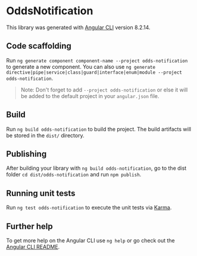 # OddsNotification

This library was generated with [Angular CLI](https://github.com/angular/angular-cli) version 8.2.14.

## Code scaffolding

Run `ng generate component component-name --project odds-notification` to generate a new component. You can also use `ng generate directive|pipe|service|class|guard|interface|enum|module --project odds-notification`.
> Note: Don't forget to add `--project odds-notification` or else it will be added to the default project in your `angular.json` file. 

## Build

Run `ng build odds-notification` to build the project. The build artifacts will be stored in the `dist/` directory.

## Publishing

After building your library with `ng build odds-notification`, go to the dist folder `cd dist/odds-notification` and run `npm publish`.

## Running unit tests

Run `ng test odds-notification` to execute the unit tests via [Karma](https://karma-runner.github.io).

## Further help

To get more help on the Angular CLI use `ng help` or go check out the [Angular CLI README](https://github.com/angular/angular-cli/blob/master/README.md).
